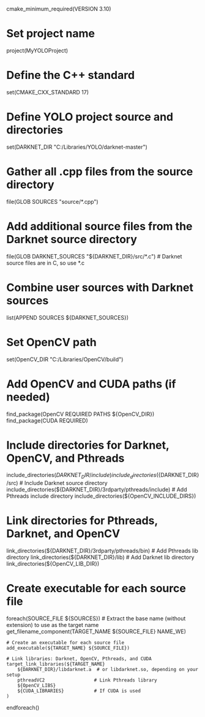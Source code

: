 cmake_minimum_required(VERSION 3.10)

# Set project name
project(MyYOLOProject)

# Define the C++ standard 
set(CMAKE_CXX_STANDARD 17)

# Define YOLO project source and directories
set(DARKNET_DIR "C:/Libraries/YOLO/darknet-master")

# Gather all .cpp files from the source directory
file(GLOB SOURCES "source/*.cpp")

# Add additional source files from the Darknet source directory
file(GLOB DARKNET_SOURCES "${DARKNET_DIR}/src/*.c") # Darknet source files are in C, so use *.c

# Combine user sources with Darknet sources
list(APPEND SOURCES ${DARKNET_SOURCES})

# Set OpenCV path
set(OpenCV_DIR "C:/Libraries/OpenCV/build") 

# Add OpenCV and CUDA paths (if needed)
find_package(OpenCV REQUIRED PATHS ${OpenCV_DIR})
find_package(CUDA REQUIRED)

# Include directories for Darknet, OpenCV, and Pthreads
include_directories(${DARKNET_DIR}/include)
include_directories(${DARKNET_DIR}/src)               # Include Darknet source directory
include_directories(${DARKNET_DIR}/3rdparty/pthreads/include)  # Add Pthreads include directory
include_directories(${OpenCV_INCLUDE_DIRS})

# Link directories for Pthreads, Darknet, and OpenCV
link_directories(${DARKNET_DIR}/3rdparty/pthreads/bin)  # Add Pthreads lib directory
link_directories(${DARKNET_DIR}/lib)                   # Add Darknet lib directory
link_directories(${OpenCV_LIB_DIR})

# Create executable for each source file
foreach(SOURCE_FILE ${SOURCES})
    # Extract the base name (without extension) to use as the target name
    get_filename_component(TARGET_NAME ${SOURCE_FILE} NAME_WE)
    
    # Create an executable for each source file
    add_executable(${TARGET_NAME} ${SOURCE_FILE})

    # Link libraries: Darknet, OpenCV, Pthreads, and CUDA
    target_link_libraries(${TARGET_NAME} 
        ${DARKNET_DIR}/libdarknet.a  # or libdarknet.so, depending on your setup
        pthreadVC2                  # Link Pthreads library
        ${OpenCV_LIBS}
        ${CUDA_LIBRARIES}           # If CUDA is used
    )
endforeach()
